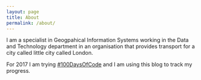 ```yaml
---
layout: page
title: About
permalink: /about/
---
```


I am a specialist in Geogpahical Information Systems working in the Data and Technology department in an organisation that provides transport for a city called little city called London.

For 2017 I am trying [#100DaysOfCode](https://medium.freecodecamp.com/join-the-100daysofcode-556ddb4579e4#.fbp2fhth9) and I am using this blog to track my progress. 


